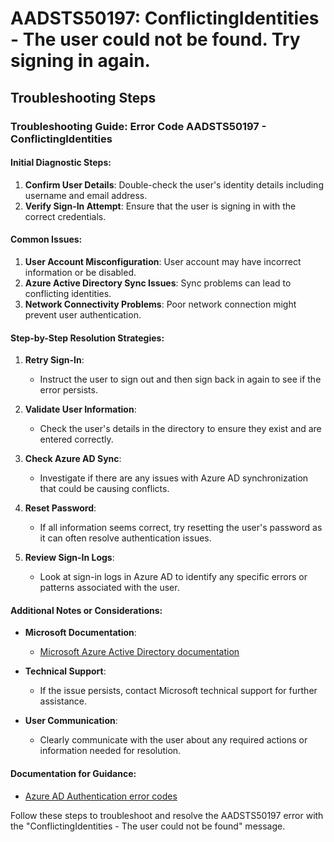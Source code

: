# AADSTS50197: ConflictingIdentities - The user could not be found. Try signing in again.


## Troubleshooting Steps
### Troubleshooting Guide: Error Code AADSTS50197 - ConflictingIdentities

#### Initial Diagnostic Steps:
1. **Confirm User Details**: Double-check the user's identity details including username and email address.
2. **Verify Sign-In Attempt**: Ensure that the user is signing in with the correct credentials.

#### Common Issues:
1. **User Account Misconfiguration**: User account may have incorrect information or be disabled.
2. **Azure Active Directory Sync Issues**: Sync problems can lead to conflicting identities.
3. **Network Connectivity Problems**: Poor network connection might prevent user authentication.

#### Step-by-Step Resolution Strategies:
1. **Retry Sign-In**:
   - Instruct the user to sign out and then sign back in again to see if the error persists.

2. **Validate User Information**:
   - Check the user's details in the directory to ensure they exist and are entered correctly.

3. **Check Azure AD Sync**:
   - Investigate if there are any issues with Azure AD synchronization that could be causing conflicts.

4. **Reset Password**:
   - If all information seems correct, try resetting the user's password as it can often resolve authentication issues.

5. **Review Sign-In Logs**:
   - Look at sign-in logs in Azure AD to identify any specific errors or patterns associated with the user.

#### Additional Notes or Considerations:
- **Microsoft Documentation**:
  - [Microsoft Azure Active Directory documentation](https://docs.microsoft.com/en-us/azure/active-directory/)

- **Technical Support**:
  - If the issue persists, contact Microsoft technical support for further assistance.

- **User Communication**:
  - Clearly communicate with the user about any required actions or information needed for resolution.

#### Documentation for Guidance:
- [Azure AD Authentication error codes](https://docs.microsoft.com/en-us/azure/active-directory/develop/reference-aadsts-error-codes)

Follow these steps to troubleshoot and resolve the AADSTS50197 error with the "ConflictingIdentities - The user could not be found" message.